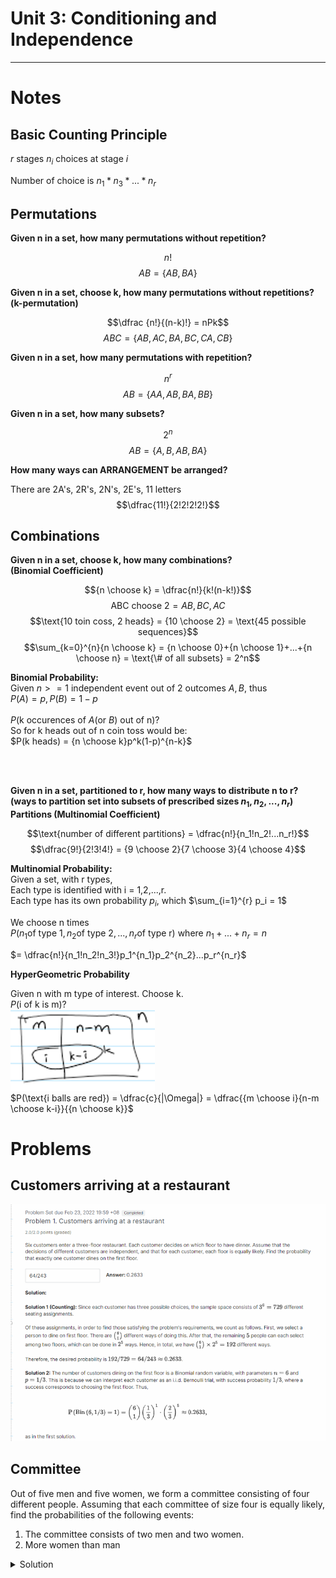 # Unit 3: Conditioning and Independence
---
# Notes

## Basic Counting Principle

$r$ stages
$n_i$ choices at stage $i$

Number of choice is $n_1 * n_3 * ... * n_r$

## Permutations

**Given n in a set, how many permutations without repetition?**

$$n!$$
$$AB = \{AB,BA\}$$

**Given n in a set, choose k, how many permutations without repetitions? <br>(k-permutation)**

$$\dfrac {n!}{(n-k)!} = nPk$$
$$ABC = \{AB,AC,BA,BC,CA,CB\}$$

**Given n in a set, how many permutations with repetition?**

$$n^r$$
$$AB = \{AA,AB,BA,BB\}$$

**Given n in a set, how many subsets?**

$$2^n$$
$$AB = \{A,B,AB,BA\}$$

**How many ways can ARRANGEMENT be arranged?**

There are 2A's, 2R's, 2N's, 2E's, 11 letters
$$\dfrac{11!}{2!2!2!2!}$$

## Combinations

**Given n in a set, choose k, how many combinations?**<br>
**(Binomial Coefficient)**

$${n \choose k} = \dfrac{n!}{k!(n-k!)}$$
$$\text{ABC choose 2} = {AB,BC,AC}$$
$$\text{10 toin coss, 2 heads} = {10 \choose 2} = \text{45 possible sequences}$$
$$\sum_{k=0}^{n}{n \choose k} = {n \choose 0}+{n \choose 1}+...+{n \choose n} = \text{\# of all subsets} = 2^n$$

**Binomial Probability:** <br>
Given $n>=1$ independent event out of 2 outcomes $A,B,$ thus <br>
$P(A) = p, P(B) = 1-p$ <br><br>
$P($k occurences of $A ($or $B)$ out of n$)?$ <br>
So for k heads out of n coin toss would be: <br>
$P(k heads) = {n \choose k}p^k(1-p)^{n-k}$

<br><br>

**Given n in a set, partitioned to r, how many ways to distribute n to r? (ways to partition set into subsets of prescribed sizes $n_1, n_2, ..., n_r)$**<br>
**Partitions (Multinomial Coefficient)**

$$\text{number of different partitions} = \dfrac{n!}{n_1!n_2!...n_r!}$$
$$\dfrac{9!}{2!3!4!} = {9 \choose 2}{7 \choose 3}{4 \choose 4}$$

**Multinomial Probability:** <br>
Given a set, with r types, <br>
Each type is identified with i = 1,2,...,r. <br>
Each type has its own probability $p_i$, which $\sum_{i=1}^{r} p_i = 1$

We choose n times <br>
$P(n_1 \text{of type 1},n_2 \text{of type 2},...,n_r \text{of type r})$
where $n_1 + ... + n_r = n$

$= \dfrac{n!}{n_1!n_2!n_3!}p_1^{n_1}p_2^{n_2}...p_r^{n_r}$


**HyperGeometric Probability**

Given n with m type of interest. Choose k. <br>
$P(\text{i of k is m})?$ <br>
![](imgs/{1B1C005C-6B5E-483D-9F1D-BAFC051DF08D}.png) <br>
$P(\text{i balls are red}) = \dfrac{c}{|\Omega|} = \dfrac{{m \choose i}{n-m \choose k-i}}{{n \choose k}}$

# Problems

## Customers arriving at a restaurant
![](imgs/{3457C1AA-F855-4537-85D1-ACBFF8190E84}.png)


## Committee
Out of five men and five women, we form a committee consisting of four different people. Assuming that each committee of size four is equally likely, find the probabilities of the following events:
1. The committee consists of two men and two women.
2. More women than man

<details>
  <summary>Solution</summary>

1. $P(2M2W) = \dfrac{{5 \choose 2}{5 \choose 2}}{{10 \choose 4}} = \dfrac{10}{21}$
2. $P(W>M)$ <br>$= P(3W1M) + P(4W)$<br> = $\dfrac{{5 \choose 3}{5 \choose 1}}{10\choose 4} + \dfrac{5 \choose 4}{10\choose 4}$ <br>$= \dfrac{11}{42}$
</details>